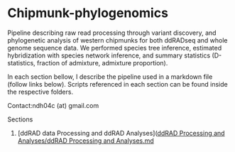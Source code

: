 # Chipmunk-phylogenomics
Pipeline describing raw read processing through variant discovery, and phylogenetic analysis of western chipmunks for both ddRADseq and whole genome sequence data. We performed species tree inference, estimated hybridization with species network inference, and summary statistics (D-statistics, fraction of admixture, admixture proportion).

In each section bellow, I describe the pipeline used in a markdown file (follow links below). Scripts referenced in each section can be found inside the respective folders.

Contact:ndh04c (at) gmail.com

Sections

1. [ddRAD data Processing and ddRAD Analyses]([ddRAD Processing and Analyses/ddRAD Processing and Analyses.md](https://github.com/NathanaeldHerrera/Chipmunk-phylogenomics/blob/main/ddRAD%20Processing%20and%20Analyses/)
